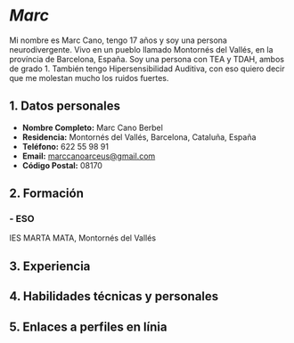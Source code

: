 # **_Marc_**
Mi nombre es Marc Cano, tengo 17 años y soy una persona neurodivergente. Vivo en un pueblo llamado Montornés del Vallés, en la província de Barcelona, España. Soy una persona con TEA y TDAH, ambos de grado 1. También tengo Hipersensibilidad Auditiva, con eso quiero decir que me molestan mucho los ruidos fuertes.
## **1. Datos personales**
- **Nombre Completo:** Marc Cano Berbel
- **Residencia:** Montornés del Vallés, Barcelona, Cataluña, España
- **Teléfono:** 622 55 98 91
- **Email:** marccanoarceus@gmail.com
- **Código Postal:** 08170
## **2. Formación**
### - **ESO**
IES MARTA MATA, Montornés del Vallés
## **3. Experiencia**
## **4. Habilidades técnicas y personales**
## **5. Enlaces a perfiles en línia**